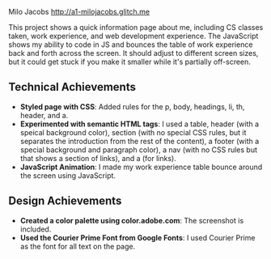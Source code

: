 Milo Jacobs
http://a1-milojacobs.glitch.me

This project shows a quick information page about me, including CS classes taken, work experience, and web development experience. The JavaScript shows my ability to code in JS and bounces the table of work experience
back and forth across the screen. It should adjust to different screen sizes, but it could get stuck if you make it smaller while it's partially off-screen.

## Technical Achievements
- **Styled page with CSS**: Added rules for the p, body, headings, li, th, header, and a.
- **Experimented with semantic HTML tags**: I used a table, header (with a speical background color), section (with no special CSS rules, but it separates the introduction from the rest of the content), 
a footer (with a special background and paragraph color), a nav (with no CSS rules but that shows a section of links), and a (for links).
- **JavaScript Animation**: I made my work experience table bounce around the screen using JavaScript.


## Design Achievements
- **Created a color palette using color.adobe.com**: The screenshot is included.
- **Used the Courier Prime Font from Google Fonts**: I used Courier Prime as the font for all text on the page.
